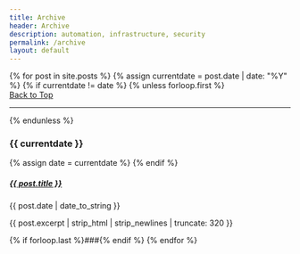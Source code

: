 ```yaml
---
title: Archive
header: Archive
description: automation, infrastructure, security
permalink: /archive
layout: default
---
```

<div class="col-md-12">
{% for post in site.posts %}
  {% assign currentdate = post.date | date: "%Y" %}
  {% if currentdate != date %}
    {% unless forloop.first %}
    <div class="d-flex justify-content-end"><a href="{{ page.url }}/#logo" class="text-uppercase fs-6 text-dark text-decoration-none mb-auto ps-1 pt-1">Back to Top</a></div>
    <hr/>
    {% endunless %}
    <p class="mb-auto px-1"><h3>{{ currentdate }}</h3></p>
    {% assign date = currentdate %}
  {% endif %}
  <a href="{{ post.url }}" class="text-dark text-decoration-none mb-auto ps-1 pt-1"><h5>{{ post.title }}</h5></a>
  <p class="mb-auto px-1">{{ post.date | date_to_string }}</p>
  <p class="mb-auto px-1">{{ post.excerpt | strip_html | strip_newlines | truncate: 320 }}</p>
  {% if forloop.last %}###{% endif %}
{% endfor %}
</div>